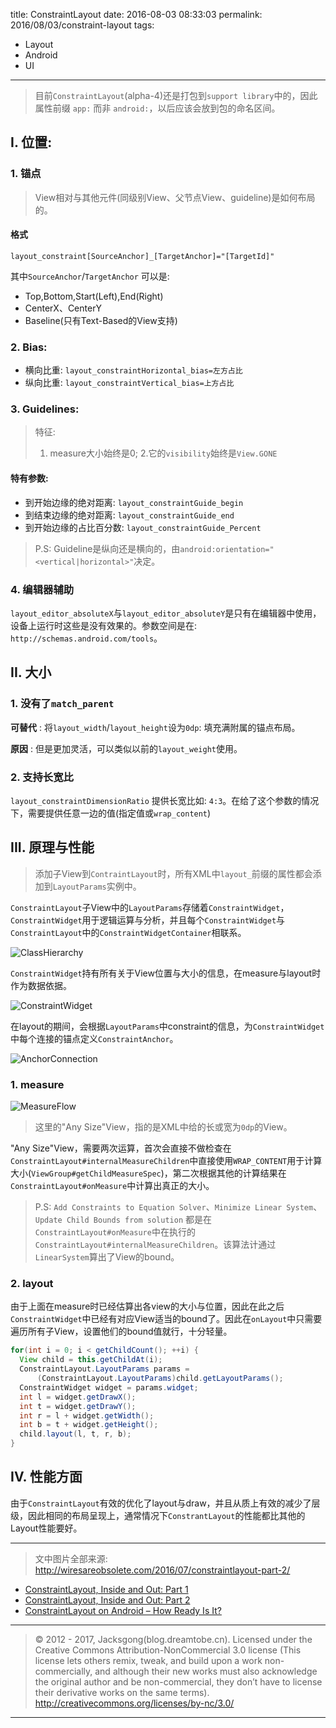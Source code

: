 title: ConstraintLayout
date: 2016-08-03 08:33:03
permalink: 2016/08/03/constraint-layout
tags:
- Layout
- Android
- UI

---

> 目前`ConstraintLayout`(alpha-4)还是打包到`support library`中的，因此 属性前缀 `app:` 而非 `android:`，以后应该会放到包的命名区间。

## I. 位置:

### 1. 锚点

> View相对与其他元件(同级别View、父节点View、guideline)是如何布局的。

<!-- more -->

#### 格式

```
layout_constraint[SourceAnchor]_[TargetAnchor]="[TargetId]"
```

其中`SourceAnchor`/`TargetAnchor` 可以是:

- Top,Bottom,Start(Left),End(Right)
- CenterX、CenterY
- Baseline(只有Text-Based的View支持)

### 2. Bias:

- 横向比重: `layout_constraintHorizontal_bias=左方占比`
- 纵向比重: `layout_constraintVertical_bias=上方占比`

### 3. Guidelines:

> 特征:
> 1. measure大小始终是0;
> 2.它的`visibility`始终是`View.GONE`

#### 特有参数:

- 到开始边缘的绝对距离: `layout_constraintGuide_begin`
- 到结束边缘的绝对距离: `layout_constraintGuide_end`
- 到开始边缘的占比百分数: `layout_constraintGuide_Percent`

> P.S: Guideline是纵向还是横向的，由`android:orientation="<vertical|horizontal>"`决定。

### 4. 编辑器辅助

`layout_editor_absoluteX`与`layout_editor_absoluteY`是只有在编辑器中使用，设备上运行时这些是没有效果的。参数空间是在: `http://schemas.android.com/tools`。

## II. 大小


### 1. 没有了`match_parent`

**可替代** : 将`layout_width`/`layout_height`设为`0dp`: 填充满附属的锚点布局。

**原因** : 但是更加灵活，可以类似以前的`layout_weight`使用。

### 2. 支持长宽比

`layout_constraintDimensionRatio` 提供长宽比如: `4:3`。在给了这个参数的情况下，需要提供任意一边的值(指定值或`wrap_content`)

## III. 原理与性能

> 添加子View到`ContraintLayout`时，所有XML中`layout_`前缀的属性都会添加到`LayoutParams`实例中。

`ConstraintLayout`子View中的`LayoutParams`存储着`ConstraintWidget`，`ConstraintWidget`用于逻辑运算与分析，并且每个`ConstraintWidget`与`ConstraintLayout`中的`ConstraintWidgetContainer`相联系。

![ClassHierarchy](/img/constraint-layout_classHierarchy.png)

`ConstraintWidget`持有所有关于View位置与大小的信息，在measure与layout时作为数据依据。

![ConstraintWidget](/img/constraint-layout_constraintWidget.png)

在layout的期间，会根据`LayoutParams`中constraint的信息，为`ConstraintWidget`中每个连接的锚点定义`ConstraintAnchor`。

![AnchorConnection](/img/constraint-layout_anchorConnection.png)

### 1. measure

![MeasureFlow](/img/constraint-layout_measureFlow.png)

> 这里的"Any Size"View，指的是XML中给的长或宽为`0dp`的View。

"Any Size"View，需要两次运算，首次会直接不做检查在`ConstraintLayout#internalMeasureChildren`中直接使用`WRAP_CONTENT`用于计算大小(`ViewGroup#getChildMeasureSpec`)，第二次根据其他的计算结果在`ConstraintLayout#onMeasure`中计算出真正的大小。

> P.S: `Add Constraints to Equation Solver`、`Minimize Linear System`、`Update Child Bounds from solution` 都是在`ConstraintLayout#onMeasure`中在执行的`ConstraintLayout#internalMeasureChildren`。该算法计通过`LinearSystem`算出了View的bound。

### 2. layout

由于上面在measure时已经估算出各view的大小与位置，因此在此之后`ConstraintWidget`中已经有对应View适当的bound了。因此在`onLayout`中只需要遍历所有子View，设置他们的bound值就行，十分轻量。

```java
for(int i = 0; i < getChildCount(); ++i) {
  View child = this.getChildAt(i);
  ConstraintLayout.LayoutParams params =
      (ConstraintLayout.LayoutParams)child.getLayoutParams();
  ConstraintWidget widget = params.widget;
  int l = widget.getDrawX();
  int t = widget.getDrawY();
  int r = l + widget.getWidth();
  int b = t + widget.getHeight();
  child.layout(l, t, r, b);
}
```

## IV. 性能方面

由于`ConstraintLayout`有效的优化了layout与draw，并且从质上有效的减少了层级，因此相同的布局呈现上，通常情况下`ConstrantLayout`的性能都比其他的Layout性能要好。

---

> 文中图片全部来源: http://wiresareobsolete.com/2016/07/constraintlayout-part-2/

- [ConstraintLayout, Inside and Out: Part 1](http://wiresareobsolete.com/2016/07/constraintlayout-part-1/)
- [ConstraintLayout, Inside and Out: Part 2](http://wiresareobsolete.com/2016/07/constraintlayout-part-2/)
- [ConstraintLayout on Android – How Ready Is It?](http://leaks.wanari.com/2016/05/31/constraintlayout-android/)


---

> © 2012 - 2017, Jacksgong(blog.dreamtobe.cn). Licensed under the Creative Commons Attribution-NonCommercial 3.0 license (This license lets others remix, tweak, and build upon a work non-commercially, and although their new works must also acknowledge the original author and be non-commercial, they don’t have to license their derivative works on the same terms). http://creativecommons.org/licenses/by-nc/3.0/

---

